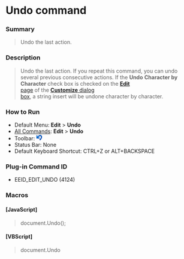 # Undo command

### Summary

> Undo the last action.

### Description

> Undo the last action. If you repeat this command, you can undo several
> previous consecutive
> actions. If the
> **Undo**
> **Character by Character** check box is
> checked on the [**Edit** \
> page](../../dlg/customize/edit/index) of the [**Customize** dialog \
> box](../../dlg/customize/index), a string insert will be undone character by character.

### How to Run

- Default Menu: **Edit** \> **Undo**
- [All Commands](../tools/all_commands): **Edit** \> **Undo**
- Toolbar: ![](../../images/editundo.gif)
- Status Bar: None
- Default Keyboard Shortcut: CTRL+Z or ALT+BACKSPACE

### Plug-in Command ID

- EEID\_EDIT\_UNDO (4124)

### Macros

#### \[JavaScript\]

> document.Undo();

#### \[VBScript\]

> document.Undo
